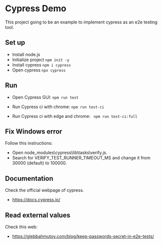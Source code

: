 # Cypress Demo

This project going to be an example to implement cypress as an e2e testing tool.

## Set up

- Install node.js
- Initialize project
  `npm init -y`
- Install cypress
  `npm i cypress`
- Open cypress
  `npx cypress`

## Run

- Open Cypress GUI:
  `npm run test`

- Run Cypress ci with chrome:
  `npm run test-ci`

- Run Cypress ci with edge and chrome:
  ` npm run test-ci:full`

## Fix Windows error

Follow this instructions:

- Open node_modules\cypress\lib\tasks\verify.js.
- Search for VERIFY_TEST_RUNNER_TIMEOUT_MS and change it from 30000 (default) to 100000.

## Documentation

Check the official webpage of cypress.

- https://docs.cypress.io/

## Read external values

Check this web:

- https://glebbahmutov.com/blog/keep-passwords-secret-in-e2e-tests/
